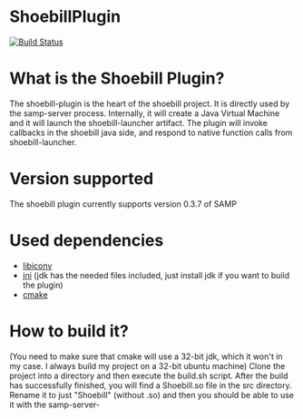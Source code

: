 # ShoebillPlugin

[![Build Status](http://ci.gtaun.net/buildStatus/icon?job=ShoebillPlugin)](http://ci.gtaun.net/job/ShoebillPlugin/)

# What is the Shoebill Plugin?

The shoebill-plugin is the heart of the shoebill project. It is directly used by the samp-server process. Internally,
it will create a Java Virtual Machine and it will launch the shoebill-launcher artifact. The plugin will invoke
callbacks in the shoebill java side, and respond to native function calls from shoebill-launcher.

# Version supported

The shoebill plugin currently supports version 0.3.7 of SAMP

# Used dependencies

- [libiconv](https://www.gnu.org/software/libiconv/)
- [jni](http://en.wikipedia.org/wiki/Java_Native_Interface) (jdk has the needed files included, just install jdk if you want to build the plugin)
- [cmake](http://cmake.org)

# How to build it?
(You need to make sure that cmake will use a 32-bit jdk, which it won't in my case. I always build my project on a 32-bit ubuntu machine)
Clone the project into a directory and then execute the build.sh script.
After the build has successfully finished, you will find a Shoebill.so file in the src directory. Rename it to just "Shoebill" (without .so)
and then you should be able to use it with the samp-server-

